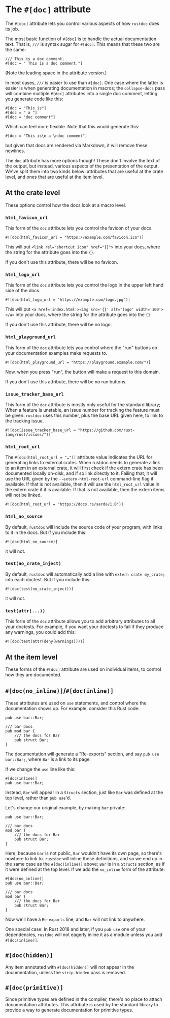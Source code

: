 # The `#[doc]` attribute

The `#[doc]` attribute lets you control various aspects of how `rustdoc` does
its job.

The most basic function of `#[doc]` is to handle the actual documentation
text. That is, `///` is syntax sugar for `#[doc]`. This means that these two
are the same:

```rust,ignore
/// This is a doc comment.
#[doc = " This is a doc comment."]
```

(Note the leading space in the attribute version.)

In most cases, `///` is easier to use than `#[doc]`. One case where the latter is easier is
when generating documentation in macros; the `collapse-docs` pass will combine multiple
`#[doc]` attributes into a single doc comment, letting you generate code like this:

```rust,ignore
#[doc = "This is"]
#[doc = " a "]
#[doc = "doc comment"]
```

Which can feel more flexible. Note that this would generate this:

```rust,ignore
#[doc = "This is\n a \ndoc comment"]
```

but given that docs are rendered via Markdown, it will remove these newlines.

The `doc` attribute has more options though! These don't involve the text of
the output, but instead, various aspects of the presentation of the output.
We've split them into two kinds below: attributes that are useful at the
crate level, and ones that are useful at the item level.

## At the crate level

These options control how the docs look at a macro level.

### `html_favicon_url`

This form of the `doc` attribute lets you control the favicon of your docs.

```rust,ignore
#![doc(html_favicon_url = "https://example.com/favicon.ico")]
```

This will put `<link rel="shortcut icon" href="{}">` into your docs, where
the string for the attribute goes into the `{}`.

If you don't use this attribute, there will be no favicon.

### `html_logo_url`

This form of the `doc` attribute lets you control the logo in the upper
left hand side of the docs.

```rust,ignore
#![doc(html_logo_url = "https://example.com/logo.jpg")]
```

This will put `<a href='index.html'><img src='{}' alt='logo' width='100'></a>` into
your docs, where the string for the attribute goes into the `{}`.

If you don't use this attribute, there will be no logo.

### `html_playground_url`

This form of the `doc` attribute lets you control where the "run" buttons
on your documentation examples make requests to.

```rust,ignore
#![doc(html_playground_url = "https://playground.example.com/")]
```

Now, when you press "run", the button will make a request to this domain.

If you don't use this attribute, there will be no run buttons.

### `issue_tracker_base_url`

This form of the `doc` attribute is mostly only useful for the standard library;
When a feature is unstable, an issue number for tracking the feature must be
given. `rustdoc` uses this number, plus the base URL given here, to link to
the tracking issue.

```rust,ignore
#![doc(issue_tracker_base_url = "https://github.com/rust-lang/rust/issues/")]
```

### `html_root_url`

The `#[doc(html_root_url = "…")]` attribute value indicates the URL for
generating links to external crates. When rustdoc needs to generate a link to
an item in an external crate, it will first check if the extern crate has been
documented locally on-disk, and if so link directly to it. Failing that, it
will use the URL given by the `--extern-html-root-url` command-line flag if
available. If that is not available, then it will use the `html_root_url`
value in the extern crate if it is available. If that is not available, then
the extern items will not be linked.

```rust,ignore
#![doc(html_root_url = "https://docs.rs/serde/1.0")]
```

### `html_no_source`

By default, `rustdoc` will include the source code of your program, with links
to it in the docs. But if you include this:

```rust,ignore
#![doc(html_no_source)]
```

it will not.

### `test(no_crate_inject)`

By default, `rustdoc` will automatically add a line with `extern crate my_crate;` into each doctest.
But if you include this:

```rust,ignore
#![doc(test(no_crate_inject))]
```

it will not.

### `test(attr(...))`

This form of the `doc` attribute allows you to add arbitrary attributes to all your doctests. For
example, if you want your doctests to fail if they produce any warnings, you could add this:

```rust,ignore
#![doc(test(attr(deny(warnings))))]
```

## At the item level

These forms of the `#[doc]` attribute are used on individual items, to control how
they are documented.

## `#[doc(no_inline)]`/`#[doc(inline)]`

These attributes are used on `use` statements, and control where the documentation shows
up. For example, consider this Rust code:

```rust,ignore
pub use bar::Bar;

/// bar docs
pub mod bar {
    /// the docs for Bar
    pub struct Bar;
}
```

The documentation will generate a "Re-exports" section, and say `pub use bar::Bar;`, where
`Bar` is a link to its page.

If we change the `use` line like this:

```rust,ignore
#[doc(inline)]
pub use bar::Bar;
```

Instead, `Bar` will appear in a `Structs` section, just like `Bar` was defined at the
top level, rather than `pub use`'d.

Let's change our original example, by making `bar` private:

```rust,ignore
pub use bar::Bar;

/// bar docs
mod bar {
    /// the docs for Bar
    pub struct Bar;
}
```

Here, because `bar` is not public, `Bar` wouldn't have its own page, so there's nowhere
to link to. `rustdoc` will inline these definitions, and so we end up in the same case
as the `#[doc(inline)]` above; `Bar` is in a `Structs` section, as if it were defined at
the top level. If we add the `no_inline` form of the attribute:

```rust,ignore
#[doc(no_inline)]
pub use bar::Bar;

/// bar docs
mod bar {
    /// the docs for Bar
    pub struct Bar;
}
```

Now we'll have a `Re-exports` line, and `Bar` will not link to anywhere.

One special case: In Rust 2018 and later, if you `pub use` one of your dependencies, `rustdoc` will
not eagerly inline it as a module unless you add `#[doc(inline)]`.

## `#[doc(hidden)]`

Any item annotated with `#[doc(hidden)]` will not appear in the documentation, unless
the `strip-hidden` pass is removed.

## `#[doc(primitive)]`

Since primitive types are defined in the compiler, there's no place to attach documentation
attributes. This attribute is used by the standard library to provide a way to generate
documentation for primitive types.
